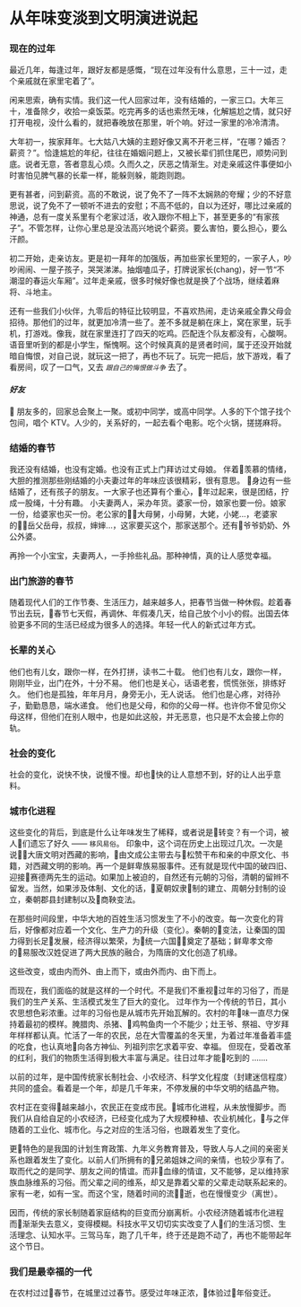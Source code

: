 # 从年味变淡到文明演进说起

### 现在的过年
最近几年，每逢过年，跟好友都是感慨，“现在过年没有什么意思，三十一过，走个亲戚就在家里宅着了”。

闲来思索，确有实情。我们这一代人回家过年，没有结婚的，一家三口。大年三十，准备除夕，收拾一桌饭菜。吃完再多的话也索然无味，化解尴尬之情，就只好打开电视，没什么看的，就把春晚放在那里，听个响。好过一家里的冷冷清清。

大年初一，挨家拜年。七大姑八大姨的主题好像又离不开老三样，“在哪？婚否？薪资？”。恰逢尴尬的年纪，往往在婚姻问题上，又被长辈们抓住尾巴，顺势问到底。说者无意，答者意乱心烦。久而久之，厌恶之情渐生。对走亲戚这件事便如小时害怕见脾气暴的长辈一样，能躲则躲，能跑则跑。

更有甚者，问到薪资。高的不敢说，说了免不了一阵不太娴熟的夸耀；少的不好意思说，说了免不了一顿听不进去的安慰；不高不低的，自以为还好，哪比过亲戚的神通，总有一度关系里有个老家过活，收入跟你不相上下，甚至更多的“有家孩子”。不管怎样，让你心里总是没法高兴地说个薪资。要么害怕，要么担心，要么汗颜。

初二开始，走亲访友。更是初一拜年的加强版，再加些家长里短的，一家子人，吵吵闹闹、一屋子孩子，哭哭涕涕。抽烟嗑瓜子，打牌说家长(chang)，好一节“不潮湿的春运火车厢”。过年走亲戚，很多时候好像也就是换了个战场，继续着麻将、斗地主。

还有一些我们小伙伴，九零后的特征比较明显，不喜欢热闹，走访亲戚全靠父母会招待。那他们的过年，就更加冷清一些了。差不多就是躺在床上，窝在家里，玩手机，打游戏。像我，就在家里连打了四天的吃鸡。匹配连个队友都没有，心酸啊。语音里听到的都是小学生，惭愧啊。这个时候真真的是贤者时间，属于还没开始就暗自悔恨，对自己说，就玩这一把了，再也不玩了。玩完一把后，放下游戏，看了看房间，叹了一口气，又去 *`跟自己的悔恨做斗争`* 去了。



#### *好友*

朋友多的，回家总会聚上一聚。或初中同学，或高中同学。人多的下个馆子找个包间，唱个 KTV。人少的，关系好的，一起去看个电影。吃个火锅，搓搓麻将。

### 结婚的春节
我还没有结婚，也没有定婚。也没有正式上门拜访过丈母娘。
伴着羡慕的情绪，大胆的推测那些刚结婚的小夫妻过年的年味应该很精彩，很有意思。
身边有一些结婚了，还有孩子的朋友。一大家子也还算有个重心，年过起来，很是团结，拧成一股绳，十分有趣。
小夫妻两人，采办年货。婆家一份，娘家也要一份。娘家一份，给婆家也买一份。老公家的大母舅，小母舅，大姥，小姥...，老婆家的岳父岳母，叔叔，婶婶...，这家要买这个，那家送那个。还有爷爷奶奶、外公外婆。

再拎一个小宝宝，夫妻两人，一手拎些礼品。那种神情，真的让人感觉幸福。


### 出门旅游的春节
随着现代人们的工作节奏、生活压力，越来越多人，把春节当做一种休假。趁着春节出去玩，春节七天假，再调休、年假凑几天，给自己放个小小的假。出国去体验更多不同的生活已经成为很多人的选择。年轻一代人的新式过年方式。

### 长辈的关心

他们也有儿女，跟你一样，在外打拼，读书二十载。
他们也有儿女，跟你一样，刚刚毕业，出门在外，十分不易。
他们也是关心，话语老套，慌慌张张，排练好久。
他们也是孤独，年年月月，身旁无小，无人说话。
他们也是心疼，对待孙子，勤勤恳恳，端水递食。
他们也是父母，和你的父母一样。也许你不曾见你父母这样，但他们在别人眼中，也是如此这般，并无恶意，也只是不太会接上你的轨。


### 社会的变化

社会的变化，说快不快，说慢不慢。却也快的让人意想不到，好的让人出乎意料。

### 城市化进程
这些变化的背后，到底是什么让年味发生了稀释，或者说是转变？有一个词，被人们遗忘了好久 —— `移风易俗`。
印象中，这个词在历史上出现过几次。一次是说大唐文明对西藏的影响，由文成公主带去与松赞干布和亲的中原文化、书籍，对西藏文明的影响。再一个是鲜卑族易服事件。还有就是现代中国的破四旧、迎接赛德两先生的运动。如果加上被迫的，自然还有元朝的习俗，清朝的留辫不留发。当然，如果涉及体制、文化的话，夏朝奴隶制的建立、周朝分封制的设立，秦朝郡县封建制以及商鞅变法。

在那些时间段里，中华大地的百姓生活习惯发生了不小的改变。每一次变化的背后，好像都对应着一个文化、生产力的升级（变化）。秦朝的变法，让秦国的国力得到长足发展，经济得以繁荣，为统一六国奠定了基础；鲜卑孝文帝的易服改汉姓促进了两大民族的融合，为隋唐的文化创造了机缘。

这些改变，或由内而外、由上而下，或由外而内、由下而上。

而现在，我们面临的就是这样的一个时代。不是我们不重视过年的习俗了，而是我们的生产关系、生活模式发生了巨大的变化。
过年作为一个传统的节日，其小农思想色彩浓重。过年的习俗也是从城市先开始瓦解的。农村的年味一直尽力保持着最初的模样。腌腊肉、杀猪、鸡鸭鱼肉一个不能少；灶王爷、祭祖、守岁拜年样样都认真。忙活了一年的农民，总在大雪覆盖的冬天里，为着过年准备着丰盛的吃食，也认真地向各方神仙、列祖列宗乞求着平安、幸福。
但现在，受着改革的红利，我们的物质生活得到极大丰富与满足。往日过年才能吃到的 .......

以前的过年，是中国传统家长制社会、小农经济、科学文化程度（封建迷信程度）共同的盛会。看着是一个年，却是几千年来，不停发展的中华文明的结晶产物。

农村正在变得越来越小，农民正在变成市民。城市化进程，从未放慢脚步。而我们从自给自足的小农经济，已经变化成为了大规模种植、农业机械化，与之伴随着的工业化、城市化。与之对应的生活习俗，也跟着发生了变化。

更特色的是我国的计划生育政策、九年义务教育普及，导致人与人之间的亲密关系也跟着发生了变化。以前人们所拥有的兄弟姐妹之间的亲情，也较少享有了。取而代之的是同学、朋友之间的情谊。而非血缘的情谊，又不能够，足以维持家族血脉维系的习俗。而父辈之间的维系，却又是靠着父辈的父辈走动联系起来的。
家有一老，如有一宝。而这个宝，随着时间的流逝，也在慢慢变少（离世）。

因而，传统的家长制随着家庭结构的巨变而分崩离析。小农经济随着城市化进程而渐渐失去意义，变得模糊。科技水平又切切实实改变了人们的生活习惯、生活理念、认知水平。三驾马车，跑了几千年，终于还是跑不动了，再也不能带起年这个节日。

### 我们是最幸福的一代
在农村过过春节，在城里过过春节。感受过年味正浓，体验过年俗变迁。